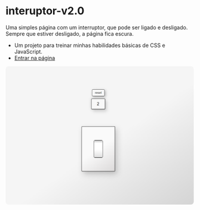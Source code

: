 # interuptor-v2.0
 Uma simples página com um interruptor, que pode ser ligado e desligado. Sempre que estiver desligado, a página fica escura. 
 - Um projeto para treinar minhas habilidades básicas de CSS e JavaScript.
 - <a target="_blank" href="https://filipemartins-dev.github.io/interuptor-v2.0/">Entrar na página</a> 

 <img src="./print.png" style="border-radius: 8px">
